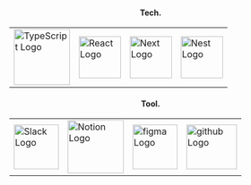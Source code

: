 <!-- <div align="center">

  
![header](https://capsule-render.vercel.app/api?type=waving&height=150&color=gradient&text=HSCHEOL&fontSize=45&textBg=false&fontColor=black&fontAlign=50&fontAlignY=30&animation=twinkling)
<!-- <img src="https://github.com/user-attachments/assets/ad39556a-d83c-4223-ad43-f50f3f84bdad" alt="soulja-boy-pepe" width="180" /> <br> 

</div> -->





<h4 align="center">Tech.</h4>
<div align="center">
  <table>
    <tr>
<!--       <td><img src="https://github.com/user-attachments/assets/d8e72d97-1834-4571-8264-57054f0a4eca" alt="JavaScript Logo" width="80" /></td> -->
      <td><img src="https://github.com/user-attachments/assets/65b9cc14-b043-4645-833e-e019bec185e4" alt="TypeScript Logo" width="100" /></td>
      <td><img src="https://github.com/user-attachments/assets/d89a5a21-a52f-4be2-81ba-3a91191c2c3f" alt="React Logo" width="75" /></td>
      <td><img src="https://github.com/user-attachments/assets/21b4c33d-e99e-48e0-9d0e-e2bd9067735b" alt="Next Logo" width="75" /></td>
      <td><img src="https://i.namu.wiki/i/aVSB3vqSR1dEclo7FL2ia3OYaKpC9iczMqh_cTDOWSXeUvRLrKA0DeXkzybIrlY2kcrAGq7fnI_nw23tmKNOJ6Aavp4fx9wIUW28KzLptIR25ovoyZBJRGbwNXJX_VP-WRJY8XX76ssn_WBQ2LRApA.svg" alt="Nest Logo" width="75" /></td>
      </tr>
  </table>

  
</div>

<h4 align="center">Tool.</h4>
<div align="center">
  <table>
    <tr>
      <td><img src="https://github.com/user-attachments/assets/39e0e222-8b14-4e96-89a0-14d16c0435ed" alt="Slack Logo" width="80" /></td>
       <td><img src="https://github.com/user-attachments/assets/793c7ecb-fc54-43ee-b492-de1997f232c2" alt="Notion Logo" width="100" height="95"/></td>
      <td><img src="https://github.com/user-attachments/assets/3df9b58f-1680-4dc7-935a-5c4d4fbeb554" alt="figma Logo" width="80" /></td>
     <td><img src="https://github.com/user-attachments/assets/1bb3bc18-c412-459a-b611-164e7c65368d" alt="github Logo" width="90" height="80" /></td>
    </tr>
  </table>
</div>



<!--내용 부분-->
<!--<h4 align="center">✨ Tech Stack ✨</h4>
<div align="center">
  <img src="https://img.shields.io/badge/react-20232a.svg?style=for-the-badge&logo=react&logoColor=61DAFB" />&nbsp
  <img src="https://img.shields.io/badge/typescript-007ACC.svg?style=for-the-badge&logo=typescript&logoColor=white" />&nbsp
  <img src="https://img.shields.io/badge/javascript-F7DF1E.svg?style=for-the-badge&logo=javascript&logoColor=20232a" />&nbsp
    <img src="https://img.shields.io/badge/html5-E34F26.svg?style=for-the-badge&logo=html5&logoColor=white" />&nbsp

</div>

<div align="center">
   <img src="https://img.shields.io/badge/css3-1572B6.svg?style=for-the-badge&logo=css3&logoColor=white" />&nbsp
  <img src="https://img.shields.io/badge/styled--components-DB7093?style=for-the-badge&logo=styled-components&logoColor=ffd35b" />&nbsp
    <img src="https://img.shields.io/badge/tailwindcss-1daabb.svg?style=for-the-badge&logo=tailwind-css&logoColor=white" />&nbsp


</div>


<br>


<h4 align="center">🛠 Tools 🛠</h4>
<div align="center">
  <img src="https://img.shields.io/badge/github-181717.svg?style=for-the-badge&logo=github&logoColor=white" />&nbsp
  <img src="https://img.shields.io/badge/git-F7DF1E.svg?style=for-the-badge&logo=git&logoColor=20232a" />&nbsp
  <img src="https://img.shields.io/badge/figma-F24E1E.svg?style=for-the-badge&logo=figma&logoColor=white" />&nbsp
  <img src="https://img.shields.io/badge/Notion-F3F3F3.svg?style=for-the-badge&logo=notion&logoColor=black" />&nbsp
  <img src ="https://img.shields.io/badge/Slack-815E7F.svg?&style=for-the-badge&logo=Slack&logoColor=white"/ >&nbsp
  <img src ="https://img.shields.io/badge/Zoom-2D8CFF?style=for-the-badge&logo=zoom&logoColor=white"/ >&nbsp
   <img src ="https://img.shields.io/badge/Discord-%235865F2.svg?style=for-the-badge&logo=discord&logoColor=white"/ >&nbsp
 
</div>



-->

<!--
<div align="center">
<img align="center" src="https://readmestats.999857.xyz/api?username=HSCHEOL&show_icons=true&locale=en& "/>
<a href="https://git.io/streak-stats"><img src="https://streak-stats.demolab.com?user=HSCHEOL&hide_border=true&border_radius=50&mode=weekly&theme=ocean-gradient&card_width=350" alt="GitHub Streak" /></a>
</div>











